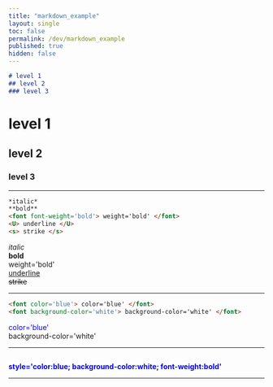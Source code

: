 ```yaml
---
title: "markdown_example"
layout: single
toc: false
permalink: /dev/markdown_example
published: true
hidden: false
---
```


```markdown
# level 1
## level 2
### level 3
```
# level 1
## level 2
### level 3

***

```markdown
*italic*
**bold**
<font font-weight='bold'> weight='bold' </font>
<U> underline </U>
<s> strike </s>
```
*italic*  
**bold**  
<font font-weight='bold'> weight='bold' </font>  
<U> underline </U>  
<s> strike </s>

***

```markdown
<font color='blue'> color='blue' </font>
<font background-color='white'> background-color='white' </font>
```
<font color='blue'> color='blue' </font>  
<font background-color='white'> background-color='white' </font>  

***

```markdow<font style='color:blue; background-color:white; font-weight:bold'> style='color:blue; background-color:white; font-weight:bold' </font>
```
<font style='color:blue; background-color:white; font-weight:bold'> style='color:blue; background-color:white; font-weight:bold' </font>

***


